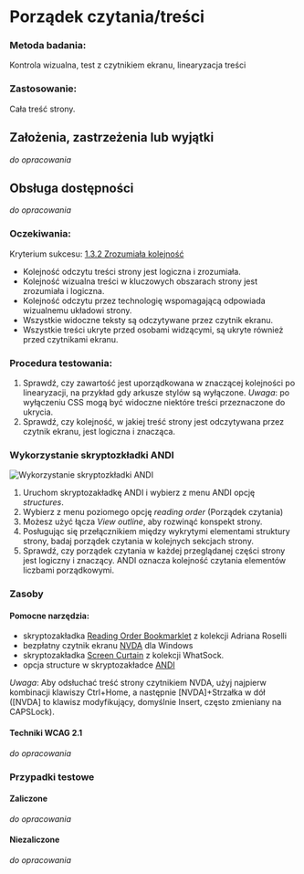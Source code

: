 # Porządek czytania/treści

### Metoda badania:
Kontrola wizualna, test z czytnikiem ekranu, linearyzacja treści  

### Zastosowanie:
Cała treść strony.

## Założenia, zastrzeżenia lub wyjątki
_do opracowania_

## Obsługa dostępności
_do opracowania_

### Oczekiwania:
Kryterium sukcesu: [1.3.2 Zrozumiała kolejność](https://wcag.lepszyweb.pl/#meaningful-sequence)
-	Kolejność odczytu treści strony jest logiczna i zrozumiała. 
-	Kolejność wizualna treści w kluczowych obszarach strony jest zrozumiała i logiczna.   
-	Kolejność odczytu przez technologię wspomagającą odpowiada wizualnemu układowi strony.
-	Wszystkie widoczne teksty są odczytywane przez czytnik ekranu.
-	Wszystkie treści ukryte przed osobami widzącymi, są ukryte również przed czytnikami ekranu.

### Procedura testowania:
1.	Sprawdź, czy zawartość jest uporządkowana w znaczącej kolejności po linearyzacji, na przykład gdy arkusze stylów są wyłączone. *Uwaga*: po wyłączeniu CSS mogą być widoczne niektóre treści przeznaczone do ukrycia.
2.	Sprawdź, czy kolejność, w jakiej treść strony jest odczytywana przez czytnik ekranu, jest logiczna i znacząca.

### Wykorzystanie skryptozkładki ANDI
![Wykorzystanie skryptozkładki ANDI](/img/andi-reading-order.png) 
1.	Uruchom skryptozakładkę ANDI i wybierz z menu ANDI opcję *structures*.
2.	Wybierz z menu poziomego opcję *reading order* (Porządek czytania) 
3.	Możesz użyć łącza *View outline*, aby rozwinąć konspekt strony. 
4.	Posługując się przełącznikiem między wykrytymi elementami struktury strony, badaj porządek czytania w kolejnych sekcjach strony. 
5.	Sprawdź, czy porządek czytania w każdej przeglądanej części strony jest logiczny i znaczący. ANDI oznacza kolejność czytania elementów liczbami porządkowymi.  
    
### Zasoby

#### Pomocne narzędzia:
-	skryptozakładka [Reading Order Bookmarklet](https://adrianroselli.com/2019/04/reading-order-bookmarklet.html) z kolekcji Adriana Roselli
-	bezpłatny czytnik ekranu [NVDA](https://www.nvda.pl/pobierz) dla Windows
-	skryptozakładka [Screen Curtain](http://whatsock.com/training/matrices/screen_curtain.htm) z kolekcji WhatSock. 
-	opcja structure w skryptozakładce [ANDI](https://www.ssa.gov/accessibility/images/andi/help/install.html) 

*Uwaga*: Aby odsłuchać treść strony czytnikiem NVDA, użyj najpierw kombinacji klawiszy Ctrl+Home, a następnie [NVDA]+Strzałka w dół ([NVDA] to klawisz modyfikujący, domyślnie Insert, często zmieniany na CAPSLock).

#### Techniki WCAG 2.1
_do opracowania_

### Przypadki testowe

#### Zaliczone
_do opracowania_

#### Niezaliczone
_do opracowania_ 
